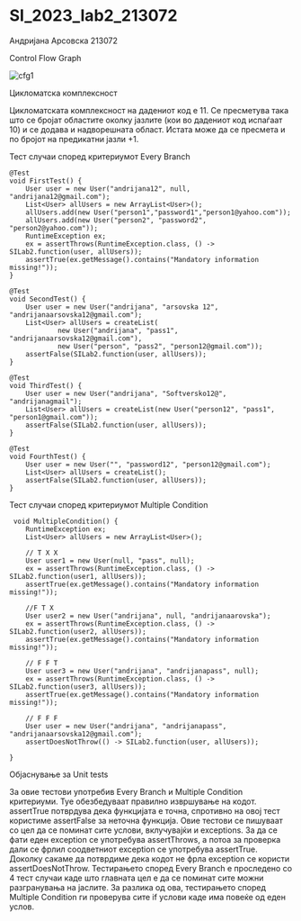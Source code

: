 # SI_2023_lab2_213072
Андријана Арсовска 213072

Control Flow Graph


![cfg1](https://github.com/andrijanaarsovska/SI_2023_lab2_213072/assets/129632251/226552e2-0446-48dc-b069-187f4d547c16)



Цикломатска комплексност

Цикломатската комплексност на дадениот код е 11. Се пресметува така што се бројат областите околку јазлите (кои во дадениот код испаѓаат 10) 
и се додава и надворешната област. Истата може да се пресмета и по бројот на предикатни јазли +1.


Тест случаи според критериумот Every Branch





    @Test
    void FirstTest() {
        User user = new User("andrijana12", null, "andrijana12@gmail.com");
        List<User> allUsers = new ArrayList<User>();
        allUsers.add(new User("person1","password1","person1@yahoo.com"));
        allUsers.add(new User("person2", "password2", "person2@yahoo.com"));
        RuntimeException ex;
        ex = assertThrows(RuntimeException.class, () -> SILab2.function(user, allUsers));
        assertTrue(ex.getMessage().contains("Mandatory information missing!"));
    }

    @Test
    void SecondTest() {
        User user = new User("andrijana", "arsovska 12", "andrijanaarsovska12@gmail.com");
        List<User> allUsers = createList(
                new User("andrijana", "pass1", "andrijanaarsovska12@gmail.com"),
                new User("person", "pass2", "person12@gmail.com"));
        assertFalse(SILab2.function(user, allUsers));
    }

    @Test
    void ThirdTest() {
        User user = new User("andrijana", "Softversko12@", "andrijanagmail");
        List<User> allUsers = createList(new User("person12", "pass1", "person1@gmail.com"));
        assertFalse(SILab2.function(user, allUsers));
    }

    @Test
    void FourthTest() {
        User user = new User("", "password12", "person12@gmail.com");
        List<User> allUsers = createList();
        assertFalse(SILab2.function(user, allUsers));
    }

Тест случаи според критериумот Multiple Condition


     void MultipleCondition() {
        RuntimeException ex;
        List<User> allUsers = new ArrayList<User>();

        // T X X
        User user1 = new User(null, "pass", null);
        ex = assertThrows(RuntimeException.class, () -> SILab2.function(user1, allUsers));
        assertTrue(ex.getMessage().contains("Mandatory information missing!"));

        //F T X
        User user2 = new User("andrijana", null, "andrijanaarovska");
        ex = assertThrows(RuntimeException.class, () -> SILab2.function(user2, allUsers));
        assertTrue(ex.getMessage().contains("Mandatory information missing!"));

        // F F T
        User user3 = new User("andrijana", "andrijanapass", null);
        ex = assertThrows(RuntimeException.class, () -> SILab2.function(user3, allUsers));
        assertTrue(ex.getMessage().contains("Mandatory information missing!"));

        // F F F
        User user = new User("andrijana", "andrijanapass", "andrijanaarsovska12@gmail.com");
        assertDoesNotThrow(() -> SILab2.function(user, allUsers));

    }


Објаснување за Unit tests
  
За овие тестови употребив Every Branch и Multiple Condition критериуми. Туе обезбедуваат правилно извршување на кодот.
assertTrue потврдува дека функцијата е точна, спротивно на овој тест користиме assertFalse за неточна функција.
Овие тестови се пишуваат со цел да се поминат сите услови, вклучувајќи и exceptions.  За да се фати еден exception се употребува assertThrows, 
а потоа за проверка дали се фрлил соодветниот exception се употребува assertTrue. Доколку сакаме да потврдиме дека кодот не фрла exception се користи assertDoesNotThrow.
Тестирањето според Every Branch е проследено со 4 тест случаи каде што главната цел е да се поминат сите можни разгранувања на јаслите.
За разлика од ова, тестирањето според Multiple Condition ги проверува сите if услови каде има повеќе од еден услов.
